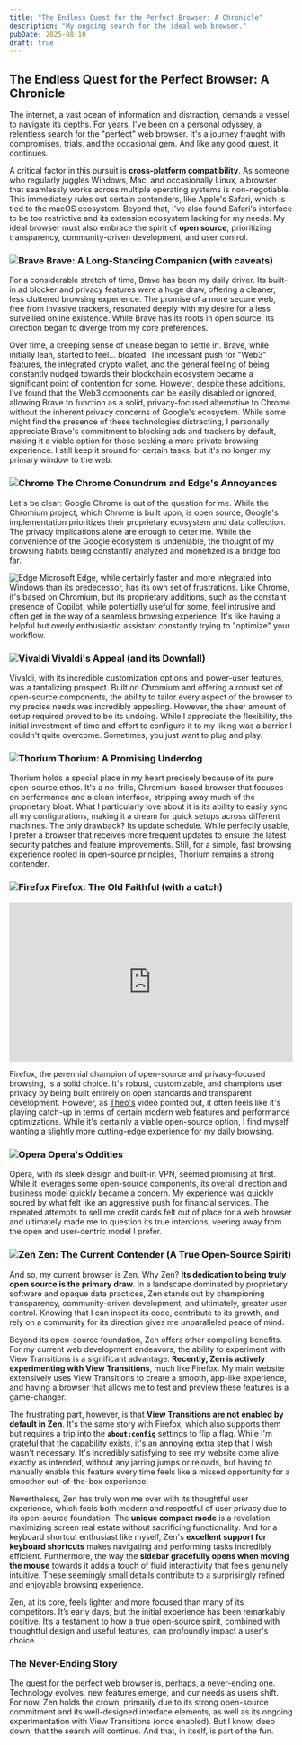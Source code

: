 ```yaml
---
title: "The Endless Quest for the Perfect Browser: A Chronicle"
description: "My ongoing search for the ideal web browser."
pubDate: 2025-08-10
draft: true
---
```


## The Endless Quest for the Perfect Browser: A Chronicle

The internet, a vast ocean of information and distraction, demands a vessel to
navigate its depths. For years, I've been on a personal odyssey, a relentless
search for the "perfect" web browser. It's a journey fraught with compromises,
trials, and the occasional gem. And like any good quest, it continues.

A critical factor in this pursuit is **cross-platform compatibility**. As
someone who regularly juggles Windows, Mac, and occasionally Linux, a browser
that seamlessly works across multiple operating systems is non-negotiable. This
immediately rules out certain contenders, like Apple's Safari, which is tied to
the macOS ecosystem. Beyond that, I've also found Safari's interface to be too
restrictive and its extension ecosystem lacking for my needs. My ideal browser
must also embrace the spirit of **open source**, prioritizing transparency,
community-driven development, and user control.

### ![Brave](https://avatars.githubusercontent.com/u/12301619?s=48&v=4) Brave: A Long-Standing Companion (with caveats)

For a considerable stretch of time, Brave has been my daily driver. Its
built-in ad blocker and privacy features were a huge draw, offering a cleaner,
less cluttered browsing experience. The promise of a more secure web, free from
invasive trackers, resonated deeply with my desire for a less surveilled
online existence. While Brave has its roots in open source, its direction began
to diverge from my core preferences.

Over time, a creeping sense of unease began to settle in. Brave, while
initially lean, started to feel... bloated. The incessant push for "Web3"
features, the integrated crypto wallet, and the general feeling of being
constantly nudged towards their blockchain ecosystem became a significant point
of contention for some. However, despite these additions, I've found that the
Web3 components can be easily disabled or ignored, allowing Brave to function
as a solid, privacy-focused alternative to Chrome without the inherent privacy
concerns of Google's ecosystem. While some might find the presence of these
technologies distracting, I personally appreciate Brave's commitment to
blocking ads and trackers by default, making it a viable option for those
seeking a more private browsing experience. I still keep it around for certain
tasks, but it's no longer my primary window to the web.

### ![Chrome](https://avatars.githubusercontent.com/u/1778935?s=48&v=4) The Chrome Conundrum and Edge's Annoyances

Let's be clear: Google Chrome is out of the question for me. While the
Chromium project, which Chrome is built upon, is open source, Google's
implementation prioritizes their proprietary ecosystem and data collection. The
privacy implications alone are enough to deter me. While the convenience of the
Google ecosystem is undeniable, the thought of my browsing habits being
constantly analyzed and monetized is a bridge too far.

![Edge](https://avatars.githubusercontent.com/u/11354582?s=48&v=4) Microsoft
Edge, while certainly faster and more integrated into Windows than its
predecessor, has its own set of frustrations. Like Chrome, it's based on
Chromium, but its proprietary additions, such as the constant presence of
Copilot, while potentially useful for some, feel intrusive and often get in the
way of a seamless browsing experience. It's like having a helpful but overly
enthusiastic assistant constantly trying to "optimize" your workflow.

### ![Vivaldi](https://avatars.githubusercontent.com/u/6242659?s=48&v=4) Vivaldi's Appeal (and its Downfall)

Vivaldi, with its incredible customization options and power-user features, was
a tantalizing prospect. Built on Chromium and offering a robust set of open-source
components, the ability to tailor every aspect of the browser to my precise
needs was incredibly appealing. However, the sheer amount of setup required
proved to be its undoing. While I appreciate the flexibility, the initial
investment of time and effort to configure it to my liking was a barrier I
couldn't quite overcome. Sometimes, you just want to plug and play.

### ![Thorium](https://avatars.githubusercontent.com/u/45863095?s=48&v=4) Thorium: A Promising Underdog

Thorium holds a special place in my heart precisely because of its pure
open-source ethos. It's a no-frills, Chromium-based browser that focuses on
performance and a clean interface, stripping away much of the proprietary
bloat. What I particularly love about it is its ability to easily sync all my
configurations, making it a dream for quick setups across different machines.
The only drawback? Its update schedule. While perfectly usable, I prefer a
browser that receives more frequent updates to ensure the latest security
patches and feature improvements. Still, for a simple, fast browsing experience
rooted in open-source principles, Thorium remains a strong contender.

### ![Firefox](https://avatars.githubusercontent.com/u/148481591?s=48&v=4) Firefox: The Old Faithful (with a catch)

<!-- Theo's Video Embed (Responsive and Centered) -->
<div style="text-align: center;">
  <iframe
    width="100%"
    height="auto"
    src="https://www.youtube.com/embed/mmjUlFIaNLE?si=Ig8Gw9Ope-PZ7m8Q"
    title="YouTube video player"
    frameborder="0"
    allow="accelerometer; autoplay; clipboard-write; encrypted-media; gyroscope; picture-in-picture; web-share"
    referrerpolicy="strict-origin-when-cross-origin"
    allowfullscreen
    style="
      max-width: 560px; /* Optional: Set a max width if you don't want it to fill extremely wide screens */
      aspect-ratio: 16/9;
      display: block; /* Make it a block element to be centered */
      margin: 0 auto; /* Center the block element */
    "
  ></iframe>
</div>

Firefox, the perennial champion of open-source and privacy-focused browsing, is
a solid choice. It's robust, customizable, and champions user privacy by being
built entirely on open standards and transparent development. However, as
[Theo's](https://t3.gg/) video pointed out, it often feels like it's playing
catch-up in terms of certain modern web features and performance optimizations.
While it's certainly a viable open-source option, I find myself wanting a
slightly more cutting-edge experience for my daily browsing.

### ![Opera](https://avatars.githubusercontent.com/u/191904?s=48&v=4) Opera's Oddities

Opera, with its sleek design and built-in VPN, seemed promising at first. While
it leverages some open-source components, its overall direction and business
model quickly became a concern. My experience was quickly soured by what felt
like an aggressive push for financial services. The repeated attempts to sell
me credit cards felt out of place for a web browser and ultimately made me to
question its true intentions, veering away from the open and user-centric model
I prefer.

### ![Zen](https://avatars.githubusercontent.com/u/165225155?s=48&v=4) Zen: The Current Contender (A True Open-Source Spirit)

And so, my current browser is Zen. Why Zen? **Its dedication to being truly
open source is the primary draw.** In a landscape dominated by proprietary
software and opaque data practices, Zen stands out by championing transparency,
community-driven development, and ultimately, greater user control. Knowing
that I can inspect its code, contribute to its growth, and rely on a community
for its direction gives me unparalleled peace of mind.

Beyond its open-source foundation, Zen offers other compelling benefits. For
my current web development endeavors, the ability to experiment with View
Transitions is a significant advantage. **Recently, Zen is actively
experimenting with View Transitions**, much like Firefox. My main website
extensively uses View Transitions to create a smooth, app-like experience, and
having a browser that allows me to test and preview these features is a game-changer.

The frustrating part, however, is that **View Transitions are not enabled by
default in Zen**. It's the same story with Firefox, which also supports them but
requires a trip into the **<mark style="background-color: white;">`about:config`</mark>**
settings to flip a flag. While I'm grateful that the capability exists, it's an
annoying extra step that I wish wasn't necessary. It's incredibly satisfying to
see my website come alive exactly as intended, without any jarring jumps or
reloads, but having to manually enable this feature every time feels like a
missed opportunity for a smoother out-of-the-box experience.

Nevertheless, Zen has truly won me over with its thoughtful user experience,
which feels both modern and respectful of user privacy due to its
open-source foundation. The **unique compact mode** is a revelation, maximizing
screen real estate without sacrificing functionality. And for a keyboard
shortcut enthusiast like myself, Zen's **excellent support for keyboard
shortcuts** makes navigating and performing tasks incredibly efficient.
Furthermore, the way the **sidebar gracefully opens when moving the mouse**
towards it adds a touch of fluid interactivity that feels genuinely intuitive.
These seemingly small details contribute to a surprisingly refined and enjoyable
browsing experience.

Zen, at its core, feels lighter and more focused than many of its competitors.
It’s early days, but the initial experience has been remarkably positive. It’s
a testament to how a true open-source spirit, combined with thoughtful design
and useful features, can profoundly impact a user's choice.

### The Never-Ending Story

The quest for the perfect web browser is, perhaps, a never-ending one. Technology
evolves, new features emerge, and our needs as users shift. For now, Zen holds
the crown, primarily due to its strong open-source commitment and its
well-designed interface elements, as well as its ongoing experimentation with
View Transitions (once enabled). But I know, deep down, that the search will
continue. And that, in itself, is part of the fun.

